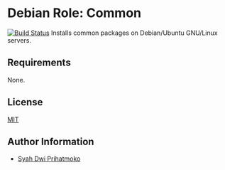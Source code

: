 # Debian Role: Common
[![Build Status](https://travis-ci.org/sdmoko/debian-common.svg)](https://travis-ci.org/sdmoko/debian-common)
Installs common packages on Debian/Ubuntu GNU/Linux servers.
## Requirements
None.
## License
[MIT](http://choosealicense.com/licenses/mit/)
## Author Information
  - [Syah Dwi Prihatmoko](https://twitter.com/sdmoko)
